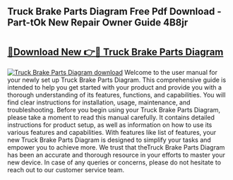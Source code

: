 ## Truck Brake Parts Diagram Free Pdf Download - Part-tOk New Repair Owner Guide 4B8jr

# <h2><a href="http://dfkahh.blite.top/?on=Truck+Brake+Parts+Diagram">🔗Download New 👉🔴 Truck Brake Parts Diagram</a></h2>

[![Truck Brake Parts Diagram download](https://i.imgur.com/lujVjoI.png)](http://dfkahh.blite.top/?on=Truck+Brake+Parts+Diagram)
Welcome to the user manual for your newly set up Truck Brake Parts Diagram. This comprehensive guide is intended to help you get started with your product and provide you with a thorough understanding of its features, functions, and capabilities. You will find clear instructions for installation, usage, maintenance, and troubleshooting. Before you begin using your Truck Brake Parts Diagram, please take a moment to read this manual carefully. It contains detailed instructions for product setup, as well as information on how to use its various features and capabilities. With features like list of features, your new Truck Brake Parts Diagram is designed to simplify your tasks and empower you to achieve more. We trust that theTruck Brake Parts Diagram has been an accurate and thorough resource in your efforts to master your new device. In case of any queries or concerns, please do not hesitate to reach out to our customer service team.
